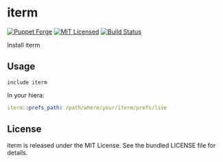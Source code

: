 iterm
==============

[![Puppet Forge](https://img.shields.io/puppetforge/v/halyard/iterm.svg)](https://forge.puppetlabs.com/halyard/iterm)
[![MIT Licensed](https://img.shields.io/badge/license-MIT-green.svg)](https://tldrlegal.com/license/mit-license)
[![Build Status](https://img.shields.io/circleci/project/halyard/puppet-iterm/master.svg)](https://circleci.com/gh/halyard/puppet-iterm)

Install iterm

## Usage

```puppet
include iterm
```

In your hiera:

```yaml
iterm::prefs_path: /path/where/your/iterm/prefs/live
```

## License

iterm is released under the MIT License. See the bundled LICENSE file for details.

